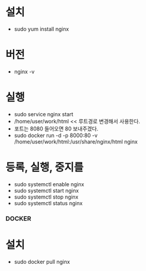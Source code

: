 # 설치
- sudo yum install nginx
# 버전
- nginx -v
# 실행
- sudo service nginx start
- /home/user/work/html << 루트경로 변경해서 사용한다.
- 포트는 8080 들어오면 80 보내주겠다.
- sudo docker run -d -p 8000:80 -v /home/user/work/html:/usr/share/nginx/html nginx

#  등록, 실행, 중지를
 - sudo systemctl enable nginx
 - sudo systemctl start nginx
 - sudo systemctl stop nginx
 - sudo systemctl status nginx



### DOCKER
# 설치
 - sudo docker pull nginx
